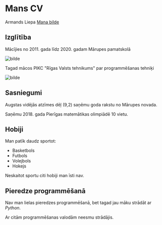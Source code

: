 # Mans CV
Armands Liepa
[Mana bilde](https://ibb.co/hct57Zb)


## Izglītība
Mācījies no 2011. gada līdz 2020. gadam Mārupes pamatskolā

![bilde](https://www.skolasforma.lv/image/cache/catalog/category/marupes_pamatskola-350x250_11.jpg)

Tagad mācos PIKC "Rīgas Valsts tehnikums" par programmēšanas tehniķi

![bilde](https://static-cdn-3.practican.com/thumbor/dO3J-Jybiab3LY1gAlnlCLBY9mw=/0x0/uploads/file/bab29b9e56dcd26964ea02d2b5b2eeb8eb36816ab62b9bd5a4cc6881f41c3331/img_5c91f4a2efe8c0.27081357.jpg)


## Sasniegumi
Augstas vidējās atzīmes dēļ (9,2) saņēmu goda rakstu no Mārupes novada.

Saņēmu 2018. gada Pierīgas matemātikas olimpiādē 10 vietu.


## Hobiji
Man patīk daudz sportot:
* Basketbols
* Futbols
* Volejbols
* Hokejs

Neskaitot sportu citi hobiji man īsti nav.


## Pieredze programmēšanā
Nav man lielas pieredzes programmēšanā, bet tagad jau māku strādāt ar *Python*.

Ar citām programmēšanas valodām neesmu strādājis.